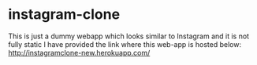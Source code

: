 # instagram-clone
This is just a dummy webapp which looks similar to Instagram and it is not fully static
I have provided the link where this web-app is hosted below:
http://instagramclone-new.herokuapp.com/
